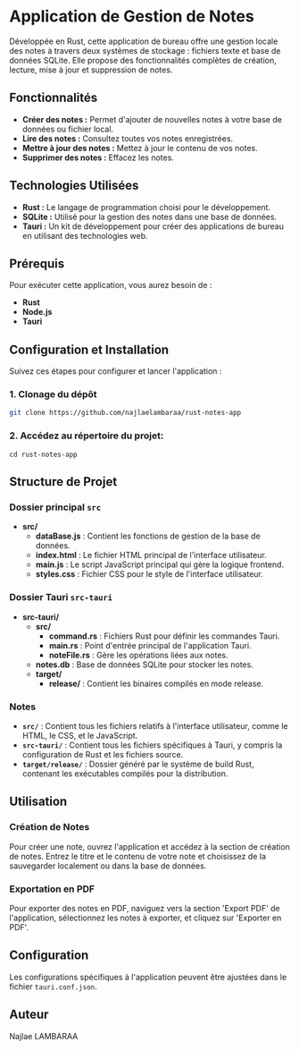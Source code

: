 # Application de Gestion de Notes

Développée en Rust, cette application de bureau offre une gestion locale des notes à travers deux systèmes de stockage : fichiers texte et base de données SQLite. Elle propose des fonctionnalités complètes de création, lecture, mise à jour et suppression de notes.

## Fonctionnalités

- **Créer des notes :** Permet d'ajouter de nouvelles notes à votre base de données ou fichier local.
- **Lire des notes :** Consultez toutes vos notes enregistrées.
- **Mettre à jour des notes :** Mettez à jour le contenu de vos notes.
- **Supprimer des notes :** Effacez les notes.

## Technologies Utilisées

- **Rust :** Le langage de programmation choisi pour le développement.
- **SQLite :** Utilisé pour la gestion des notes dans une base de données.
- **Tauri :** Un kit de développement pour créer des applications de bureau en utilisant des technologies web.

## Prérequis

Pour exécuter cette application, vous aurez besoin de :

- **Rust**
- **Node.js**
- **Tauri** 

## Configuration et Installation

Suivez ces étapes pour configurer et lancer l'application :

### 1. Clonage du dépôt

```bash
git clone https://github.com/najlaelambaraa/rust-notes-app

```
### 2. Accédez au répertoire du projet:
```
cd rust-notes-app
```
## Structure de Projet

### Dossier principal `src`
- **src/**
  - **dataBase.js** : Contient les fonctions de gestion de la base de données.
  - **index.html** : Le fichier HTML principal de l'interface utilisateur.
  - **main.js** : Le script JavaScript principal qui gère la logique frontend.
  - **styles.css** : Fichier CSS pour le style de l'interface utilisateur.

### Dossier Tauri `src-tauri`
- **src-tauri/**
  - **src/**
    - **command.rs** : Fichiers Rust pour définir les commandes Tauri.
    - **main.rs** : Point d'entrée principal de l'application Tauri.
    - **noteFile.rs** : Gère les opérations liées aux notes.
  - **notes.db** : Base de données SQLite pour stocker les notes.
  - **target/**
    - **release/** : Contient les binaires compilés en mode release.

### Notes
- **`src/`** : Contient tous les fichiers relatifs à l'interface utilisateur, comme le HTML, le CSS, et le JavaScript.
- **`src-tauri/`** : Contient tous les fichiers spécifiques à Tauri, y compris la configuration de Rust et les fichiers source.
- **`target/release/`** : Dossier généré par le système de build Rust, contenant les exécutables compilés pour la distribution.

## Utilisation

### Création de Notes

Pour créer une note, ouvrez l'application et accédez à la section de création de notes. Entrez le titre et le contenu de votre note et choisissez de la sauvegarder localement ou dans la base de données.

### Exportation en PDF

Pour exporter des notes en PDF, naviguez vers la section 'Export PDF' de l'application, sélectionnez les notes à exporter, et cliquez sur 'Exporter en PDF'.

## Configuration

Les configurations spécifiques à l'application peuvent être ajustées dans le fichier `tauri.conf.json`.

## Auteur

Najlae LAMBARAA
